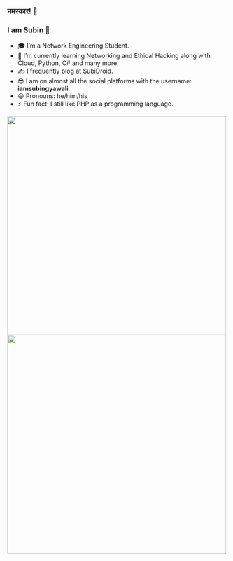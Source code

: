 ### नमस्कार! 🙏
### I am Subin 🧑

- 🎓 I’m a Network Engineering Student.
- 🌱 I’m currently learning Networking and Ethical Hacking along with Cloud, Python, C# and many more.
- ✍ I frequently blog at [SubiDroid](https://subidroid.com/).
- 😎 I am on almost all the social platforms with the username: **iamsubingyawali**.
- 😄 Pronouns: he/him/his
- ⚡ Fun fact: I still like PHP as a programming language.

<img align="left" width="500" src="https://github-readme-streak-stats.herokuapp.com/?user=iamsubingyawali&theme=synthwave"/></br>

<img align="left" width="500" src="https://github-readme-stats.vercel.app/api?username=iamsubingyawali&show_icons=true&count_private=true&theme=tokyonight&custom_title=My GitHub Stats"/>
